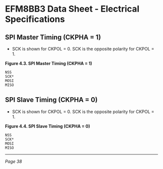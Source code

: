 # EFM8BB3 Data Sheet - Electrical Specifications

## SPI Master Timing (CKPHA = 1)

- SCK is shown for CKPOL = 0. SCK is the opposite polarity for CKPOL = 1.

**Figure 4.3. SPI Master Timing (CKPHA = 1)**

```
NSS
SCK*
MOSI
MISO
```

## SPI Slave Timing (CKPHA = 0)

- SCK is shown for CKPOL = 0. SCK is the opposite polarity for CKPOL = 1.

**Figure 4.4. SPI Slave Timing (CKPHA = 0)**

```
NSS
SCK*
MOSI
MISO
```

---
*Page 38*